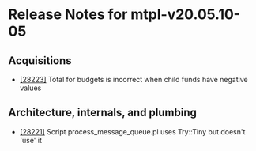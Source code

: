 
# Release Notes for mtpl-v20.05.10-05

## Acquisitions

- [[28223]](http://bugs.koha-community.org/bugzilla3/show_bug.cgi?id=28223) Total for budgets is incorrect when child funds have negative values

## Architecture, internals, and plumbing

- [[28221]](http://bugs.koha-community.org/bugzilla3/show_bug.cgi?id=28221) Script process_message_queue.pl uses Try::Tiny but doesn't 'use' it


